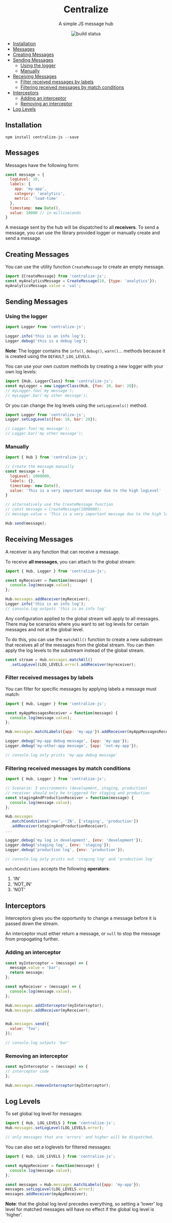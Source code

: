 <h1 align="center">Centralize</h1>
<p align="center">
  A simple JS message hub
</p>
<p align="center">
  <img src="https://api.travis-ci.org/davinche/centralize.svg?branch=master" alt="build status"/>
</p>

<!-- vim-markdown-toc GFM -->

* [Installation](#installation)
* [Messages](#messages)
* [Creating Messages](#creating-messages)
* [Sending Messages](#sending-messages)
  * [Using the logger](#using-the-logger)
  * [Manually](#manually)
* [Receiving Messages](#receiving-messages)
  * [Filter received messages by labels](#filter-received-messages-by-labels)
  * [Filtering received messages by match conditions](#filtering-received-messages-by-match-conditions)
* [Interceptors](#interceptors)
  * [Adding an interceptor](#adding-an-interceptor)
  * [Removing an interceptor](#removing-an-interceptor)
* [Log Levels](#log-levels)

<!-- vim-markdown-toc -->

## Installation

`npm install centralize-js --save`

## Messages

Messages have the following form:

```javascript
const message = {
  logLevel: 10,
  labels: {
    app: 'my-app',
    category: 'analytics',
    metric: 'load-time'
  },
  timestamp: new Date(),
  value: 10000 // in milliseconds
}
```

A message sent by the hub will be dispatched to all **receivers**.
To send a message, you can use the library provided logger or manually create and
send a message.


## Creating Messages

You can use the utility function `CreateMessage` to create an empty message.

```javascript
import {CreateMessage} from 'centralize-js';
const myAnalyticsMessage = CreateMessage(10, {type: 'analytics'});
myAnalyticsMessage.value = 'val';
```

## Sending Messages

### Using the logger

```javascript
import Logger from 'centralize-js';

Logger.info('this is an info log');
Logger.debug('this is a debug log');
```

**Note**: The logger contains the `info()`, `debug()`, `warn()`... methods because it is created using the `DEFAULT_LOG_LEVELS`.


You can use your own custom methods by creating a new logger with your own log levels:

```javascript
import {Hub, LoggerClass} from 'centralize-js';
const myLogger = new LoggerClass(Hub, {foo: 10, bar: 20});
// myLogger.foo('my message');
// myLogger.bar('my other message');
```

Or you can change the log levels using the `setLogLevels()` method.

```javascript
import Logger from 'centralize-js';
Logger.setLogLevels({foo: 10, bar: 20});

// Logger.foo('my message');
// Logger.bar('my other message');
```

### Manually

```javascript
import { Hub } from 'centralize-js';

// Create the message manually
const message = {
  logLevel: 1000000,
  labels: {},
  timestamp: new Date(),
  value: 'This is a very important message due to the high logLevel'
}

// alternatively use the CreateMessage function
// const message = CreateMessage(1000000);
// message.value = 'This is a very important message due to the high logLevel';

Hub.send(message);
```

## Receiving Messages

A receiver is any function that can receive a message.

To receive **all messages**, you can attach to the global stream:

```javascript
import { Hub, Logger } from 'centralize-js';

const myReceiver = function(message) {
  console.log(message.value);
};

Hub.messages.addReceiver(myReceiver);
Logger.info('this is an info log');
// console.log outputs 'this is an info log'
```

Any configuration applied to the global stream will apply to all messages.
There may be scenarios where you want to set log levels for certain messages
and not at the global level.


To do this, you can use the `matchAll()` function to create a new substream that
receives all of the messages from the global stream. You can then apply the log
levels to the substream instead of the global stream.

```javascript
const stream = Hub.messages.matchAll()
  .setLogLevel(LOG_LEVELS.error).addReceiver(myreceiver);
```

### Filter received messages by labels

You can filter for specific messages by applying labels a message must match:

```javascript
import { Hub, Logger } from 'centralize-js';

const myAppMessagesReceiver = function(message) {
  console.log(message.value);
};

Hub.messages.matchLabels({app: 'my-app'}).addReceiver(myAppMessagesReceiver);

Logger.debug('my-app debug message', {app: 'my-app'});
Logger.debug('my-other-app message', {app: 'not-my-app'});

// console.log only prints 'my-app debug message'
```

### Filtering received messages by match conditions

```javascript
import { Hub, Logger } from 'centralize-js';

// Scenario: 3 environments (development, staging, production)
// receiver should only be triggered for staging and production
const stagingAndProductionReceiver = function(message) {
  console.log(message.value);
};

Hub.messages
  .matchConditions('env', 'IN', ['staging', 'production'])
  .addReceiver(stagingAndProductionReceiver);
...

Logger.debug('my log in development', {env: 'development'});
Logger.debug('staging log', {env: 'staging'});
Logger.debug('production log', {env: 'production'});

// console.log only prints out 'staging log' and 'production log'
```
`matchConditions` accepts the following **operators**:
1. 'IN'
2. 'NOT_IN'
3. 'NOT'


## Interceptors

Interceptors gives you the opportunity to change a message before it is passed
down the stream.

An interceptor must either return a message, or `null` to stop the message from
propogating further.

### Adding an interceptor

```javascript
const myInterceptor = (message) => {
  message.value = 'bar';
  return message;
};

const myReceiver = (message) => {
  console.log(message.value);
};

Hub.messages.addInterceptor(myInterceptor);
Hub.messages.addReceiver(myReceiver);


Hub.messages.send({
  value: 'foo';
});

// console.log outputs 'bar'
```

### Removing an interceptor

```javascript
const myInterceptor = (message) => {
// interceptor code
};

Hub.messages.removeInterceptor(myInterceptor);
```

## Log Levels

To set global log level for messages:

```javascript
import { Hub, LOG_LEVELS } from 'centralize-js';
Hub.messages.setLogLevel(LOG_LEVELS.error);

// only messages that are 'errors' and higher will be dispatched.
```

You can also set a loglevels for filtered messages:

```javascript
import { Hub, LOG_LEVELS } from 'centralize-js';

const myAppReceiver = function(message) {
  console.log(message.value);
};

const messages = Hub.messages.matchLabels({app: 'my-app'});
messages.setLogLevel(LOG_LEVELS.error);
messages.addReceiver(myAppReceiver);
```

**Note**: that the global log level precedes everything, so setting a 'lower' log level for
matched messages will have no effect if the global log level is 'higher'.
